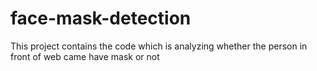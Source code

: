 # face-mask-detection

This project contains the code which is analyzing whether the person in front of web came have mask or not

